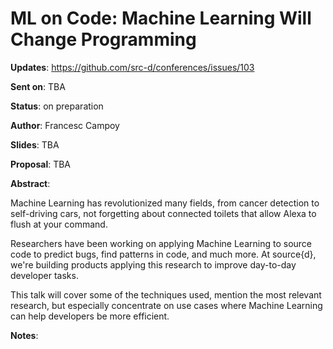 # ML on Code: Machine Learning Will Change Programming

**Updates**:  https://github.com/src-d/conferences/issues/103

**Sent on**:  TBA

**Status**:   on preparation

**Author**:   Francesc Campoy

**Slides**:   TBA

**Proposal**: TBA

**Abstract**:

Machine Learning has revolutionized many fields, from cancer detection to self-driving cars, not forgetting about connected toilets that allow Alexa to flush at your command.

Researchers have been working on applying Machine Learning to source code to predict bugs, find patterns in code, and much more. At source{d}, we're building products applying this research to improve day-to-day developer tasks.

This talk will cover some of the techniques used, mention the most relevant research, but especially concentrate on use cases where Machine Learning can help developers be more efficient.

**Notes**:

